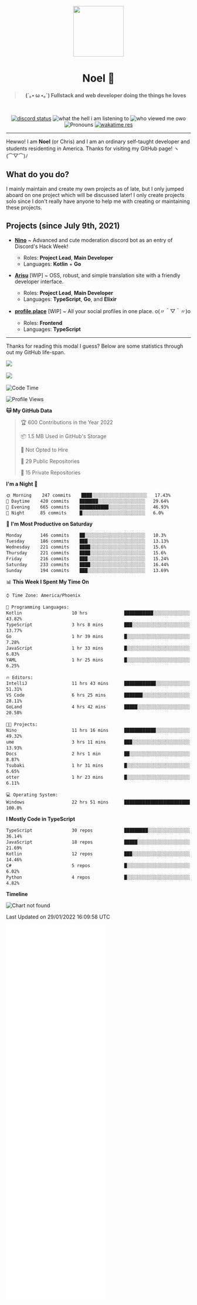<div align='center'>
  <div align='center'>
    <img
      src='https://cdn.floofy.dev/art/icons/icon_cinnamonserval.png'
      width='138'
      height='138'
    />
  </div>
  <h1>Noel 🐾</h1>
  <blockquote><strong>(´｡• ω •｡`) Fullstack and web developer doing the things he loves</strong></blockquote>

  <br />

  <a href='https://discord.com/users/280158289667555328' target='_blank'><img alt="discord status" src="https://dev.discordprofiles.me/badge/status/280158289667555328" /></a>
  <img alt="what the hell i am listening to" src="https://dev.discordprofiles.me/badge/spotify/280158289667555328" />
  <img alt="who viewed me owo" src="https://komarev.com/ghpvc/?username=auguwu" />
  <img alt='Pronouns' src='https://img.shields.io/endpoint?url=https://pronoundb.org/shields/6004d014406af11e4593a013' />
  <a href="https://wakatime.com/@auguwu" target='_blank'>
    <img alt='wakatime res' src='https://wakatime.com/badge/user/89736485-42ec-4c0f-a2f3-481db74514dc.svg' />
  </a>
</div>

<hr />

Hewwo! I am **Noel** (or Chris) and I am an ordinary self-taught developer and students residenting in America. Thanks for visiting my GitHub page! ヽ(⌒▽⌒)ﾉ

## What do you do?
I mainly maintain and create my own projects as of late, but I only jumped aboard on one project which will be discussed later! I only create projects
solo since I don't really have anyone to help me with creating or maintaining these projects.

## Projects (since July 9th, 2021)
- [**Nino**](https://nino.sh) ~ Advanced and cute moderation discord bot as an entry of Discord's Hack Week!
  - Roles: **Project Lead**, **Main Developer**
  - Languages: **Kotlin** + **Go**

- [**Arisu**](https://arisu.land) [WIP] ~ OSS, robust, and simple translation site with a friendly developer interface.
  - Roles: **Project Lead**, **Main Developer**
  - Languages: **TypeScript**, **Go**, and **Elixir**

- [**profile.place**](https://profile.place) [WIP] ~ All your social profiles in one place. o(〃＾▽＾〃)o
  - Roles: **Frontend**
  - Languages: **TypeScript**

---

Thanks for reading this modal I guess? Below are some statistics through out my GitHub life-span.

![](https://github-readme-stats.vercel.app/api?username=auguwu&count_private=true&show_icons=true&theme=gruvbox)

![](https://github-readme-stats.vercel.app/api/top-langs/?username=auguwu&layout=compact&theme=gruvbox)

<!--START_SECTION:waka-->
![Code Time](http://img.shields.io/badge/Code%20Time-2%2C680%20hrs%201%20min-blue)

![Profile Views](http://img.shields.io/badge/Profile%20Views-25-blue)

**🐱 My GitHub Data** 

> 🏆 600 Contributions in the Year 2022
 > 
> 📦 1.5 MB Used in GitHub's Storage 
 > 
> 🚫 Not Opted to Hire
 > 
> 📜 29 Public Repositories 
 > 
> 🔑 15 Private Repositories  
 > 
**I'm a Night 🦉** 

```text
🌞 Morning    247 commits    ████░░░░░░░░░░░░░░░░░░░░░   17.43% 
🌆 Daytime    420 commits    ███████░░░░░░░░░░░░░░░░░░   29.64% 
🌃 Evening    665 commits    ███████████░░░░░░░░░░░░░░   46.93% 
🌙 Night      85 commits     █░░░░░░░░░░░░░░░░░░░░░░░░   6.0%

```
📅 **I'm Most Productive on Saturday** 

```text
Monday       146 commits    ██░░░░░░░░░░░░░░░░░░░░░░░   10.3% 
Tuesday      186 commits    ███░░░░░░░░░░░░░░░░░░░░░░   13.13% 
Wednesday    221 commits    ████░░░░░░░░░░░░░░░░░░░░░   15.6% 
Thursday     221 commits    ████░░░░░░░░░░░░░░░░░░░░░   15.6% 
Friday       216 commits    ███░░░░░░░░░░░░░░░░░░░░░░   15.24% 
Saturday     233 commits    ████░░░░░░░░░░░░░░░░░░░░░   16.44% 
Sunday       194 commits    ███░░░░░░░░░░░░░░░░░░░░░░   13.69%

```


📊 **This Week I Spent My Time On** 

```text
⌚︎ Time Zone: America/Phoenix

💬 Programming Languages: 
Kotlin                   10 hrs              ███████████░░░░░░░░░░░░░░   43.82% 
TypeScript               3 hrs 8 mins        ███░░░░░░░░░░░░░░░░░░░░░░   13.77% 
Go                       1 hr 39 mins        █░░░░░░░░░░░░░░░░░░░░░░░░   7.28% 
JavaScript               1 hr 33 mins        █░░░░░░░░░░░░░░░░░░░░░░░░   6.83% 
YAML                     1 hr 25 mins        █░░░░░░░░░░░░░░░░░░░░░░░░   6.25%

🔥 Editors: 
IntelliJ                 11 hrs 43 mins      ████████████░░░░░░░░░░░░░   51.31% 
VS Code                  6 hrs 25 mins       ███████░░░░░░░░░░░░░░░░░░   28.11% 
GoLand                   4 hrs 42 mins       █████░░░░░░░░░░░░░░░░░░░░   20.58%

🐱‍💻 Projects: 
Nino                     11 hrs 16 mins      ████████████░░░░░░░░░░░░░   49.32% 
ume                      3 hrs 11 mins       ███░░░░░░░░░░░░░░░░░░░░░░   13.93% 
Docs                     2 hrs 1 min         ██░░░░░░░░░░░░░░░░░░░░░░░   8.87% 
Tsubaki                  1 hr 31 mins        █░░░░░░░░░░░░░░░░░░░░░░░░   6.65% 
otter                    1 hr 23 mins        █░░░░░░░░░░░░░░░░░░░░░░░░   6.11%

💻 Operating System: 
Windows                  22 hrs 51 mins      █████████████████████████   100.0%

```

**I Mostly Code in TypeScript** 

```text
TypeScript               30 repos            █████████░░░░░░░░░░░░░░░░   36.14% 
JavaScript               18 repos            █████░░░░░░░░░░░░░░░░░░░░   21.69% 
Kotlin                   12 repos            ███░░░░░░░░░░░░░░░░░░░░░░   14.46% 
C#                       5 repos             █░░░░░░░░░░░░░░░░░░░░░░░░   6.02% 
Python                   4 repos             █░░░░░░░░░░░░░░░░░░░░░░░░   4.82%

```


**Timeline**

![Chart not found](https://raw.githubusercontent.com/auguwu/auguwu/master/charts/bar_graph.png) 


 Last Updated on 29/01/2022 16:09:58 UTC
<!--END_SECTION:waka-->

![](./github-metrics.svg)
